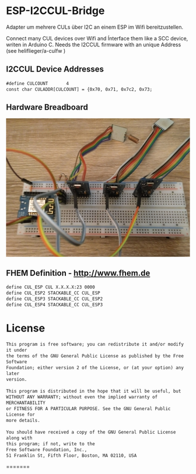 # ESP-I2CCUL-Bridge
Adapter um mehrere CULs über I2C an einem ESP im Wifi bereitzustellen.

Connect many CUL devices over Wifi and Ínterface them like a SCC device, writen in Arduino C.
Needs the I2CCUL firmware with an unique Address (see heliflieger/a-culfw )

## I2CCUL Device Addresses
```
#define CULCOUNT       4
const char CULADDR[CULCOUNT] = {0x70, 0x71, 0x7c2, 0x73;
```

## Hardware Breadboard
![Breadboard](https://raw.githubusercontent.com/Diggen85/ESP-I2CCUL-Bridge/master/Breadboard.jpg)

## FHEM Definition - <http://www.fhem.de>
```
define CUL_ESP CUL X.X.X.X:23 0000
define CUL_ESP2 STACKABLE_CC CUL_ESP
define CUL_ESP3 STACKABLE_CC CUL_ESP2
define CUL_ESP4 STACKABLE_CC CUL_ESP3
```

# License
```
This program is free software; you can redistribute it and/or modify it under  
the terms of the GNU General Public License as published by the Free Software  
Foundation; either version 2 of the License, or (at your option) any later  
version.

This program is distributed in the hope that it will be useful, but  
WITHOUT ANY WARRANTY; without even the implied warranty of MERCHANTABILITY  
or FITNESS FOR A PARTICULAR PURPOSE. See the GNU General Public License for  
more details.

You should have received a copy of the GNU General Public License along with  
this program; if not, write to the  
Free Software Foundation, Inc.,  
51 Franklin St, Fifth Floor, Boston, MA 02110, USA
```
=======


